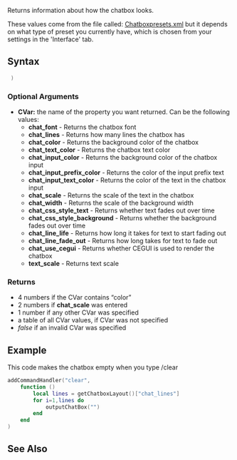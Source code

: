 Returns information about how the chatbox looks.

These values come from the file called: [Chatboxpresets.xml](/docs/chatboxpresets.xml.md "wikilink") but it depends on what type of preset you currently have, which is chosen from your settings in the 'Interface' tab.

Syntax
------

``` lua
 )
```

### Optional Arguments

-   **CVar:** the name of the property you want returned. Can be the following values:
    -   **chat\_font** - Returns the chatbox font
    -   **chat\_lines** - Returns how many lines the chatbox has
    -   **chat\_color** - Returns the background color of the chatbox
    -   **chat\_text\_color** - Returns the chatbox text color
    -   **chat\_input\_color** - Returns the background color of the chatbox input
    -   **chat\_input\_prefix\_color** - Returns the color of the input prefix text
    -   **chat\_input\_text\_color** - Returns the color of the text in the chatbox input
    -   **chat\_scale** - Returns the scale of the text in the chatbox
    -   **chat\_width** - Returns the scale of the background width
    -   **chat\_css\_style\_text** - Returns whether text fades out over time
    -   **chat\_css\_style\_background** - Returns whether the background fades out over time
    -   **chat\_line\_life** - Returns how long it takes for text to start fading out
    -   **chat\_line\_fade\_out** - Returns how long takes for text to fade out
    -   **chat\_use\_cegui** - Returns whether CEGUI is used to render the chatbox
    -   **text\_scale** - Returns text scale

### Returns

-   4 numbers if the CVar contains “color”
-   2 numbers if **chat\_scale** was entered
-   1 number if any other CVar was specified
-   a table of all CVar values, if CVar was not specified
-   *false* if an invalid CVar was specified

Example
-------

This code makes the chatbox empty when you type /clear

``` lua
addCommandHandler("clear",
    function ()
        local lines = getChatboxLayout()["chat_lines"]
        for i=1,lines do
            outputChatBox("")
        end
    end
)
```

See Also
--------
